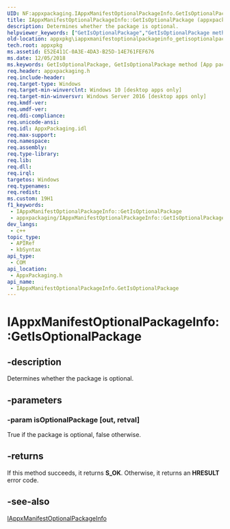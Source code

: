 ```yaml
---
UID: NF:appxpackaging.IAppxManifestOptionalPackageInfo.GetIsOptionalPackage
title: IAppxManifestOptionalPackageInfo::GetIsOptionalPackage (appxpackaging.h)
description: Determines whether the package is optional.
helpviewer_keywords: ["GetIsOptionalPackage","GetIsOptionalPackage method [App packaging and management]","GetIsOptionalPackage method [App packaging and management]","IAppxManifestOptionalPackageInfo interface","IAppxManifestOptionalPackageInfo interface [App packaging and management]","GetIsOptionalPackage method","IAppxManifestOptionalPackageInfo.GetIsOptionalPackage","IAppxManifestOptionalPackageInfo::GetIsOptionalPackage","appxpackaging/IAppxManifestOptionalPackageInfo::GetIsOptionalPackage","appxpkg.iappxmanifestoptionalpackageinfo_getisoptionalpackage"]
old-location: appxpkg\iappxmanifestoptionalpackageinfo_getisoptionalpackage.htm
tech.root: appxpkg
ms.assetid: E52E411C-0A3E-4DA3-B25D-14E761FEF676
ms.date: 12/05/2018
ms.keywords: GetIsOptionalPackage, GetIsOptionalPackage method [App packaging and management], GetIsOptionalPackage method [App packaging and management],IAppxManifestOptionalPackageInfo interface, IAppxManifestOptionalPackageInfo interface [App packaging and management],GetIsOptionalPackage method, IAppxManifestOptionalPackageInfo.GetIsOptionalPackage, IAppxManifestOptionalPackageInfo::GetIsOptionalPackage, appxpackaging/IAppxManifestOptionalPackageInfo::GetIsOptionalPackage, appxpkg.iappxmanifestoptionalpackageinfo_getisoptionalpackage
req.header: appxpackaging.h
req.include-header: 
req.target-type: Windows
req.target-min-winverclnt: Windows 10 [desktop apps only]
req.target-min-winversvr: Windows Server 2016 [desktop apps only]
req.kmdf-ver: 
req.umdf-ver: 
req.ddi-compliance: 
req.unicode-ansi: 
req.idl: AppxPackaging.idl
req.max-support: 
req.namespace: 
req.assembly: 
req.type-library: 
req.lib: 
req.dll: 
req.irql: 
targetos: Windows
req.typenames: 
req.redist: 
ms.custom: 19H1
f1_keywords:
 - IAppxManifestOptionalPackageInfo::GetIsOptionalPackage
 - appxpackaging/IAppxManifestOptionalPackageInfo::GetIsOptionalPackage
dev_langs:
 - c++
topic_type:
 - APIRef
 - kbSyntax
api_type:
 - COM
api_location:
 - AppxPackaging.h
api_name:
 - IAppxManifestOptionalPackageInfo.GetIsOptionalPackage
---
```


# IAppxManifestOptionalPackageInfo::GetIsOptionalPackage


## -description

Determines whether the package is optional.

## -parameters

### -param isOptionalPackage [out, retval]

True if the package is optional, false otherwise.

## -returns

If this method succeeds, it returns <b xmlns:loc="http://microsoft.com/wdcml/l10n">S_OK</b>. Otherwise, it returns an <b xmlns:loc="http://microsoft.com/wdcml/l10n">HRESULT</b> error code.

## -see-also

<a href="https://docs.microsoft.com/windows/desktop/api/appxpackaging/nn-appxpackaging-iappxmanifestoptionalpackageinfo">IAppxManifestOptionalPackageInfo</a>

